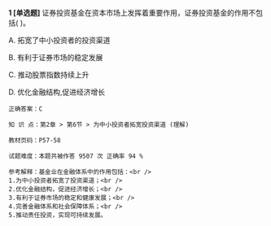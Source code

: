 **1 [单选题]** 证券投资基金在资本市场上发挥着重要作用，证券投资基金的作用不包括(     )。

A. 拓宽了中小投资者的投资渠道

B. 有利于证券市场的稳定发展

C. 推动股票指数持续上升

D. 优化金融结构,促进经济增长

```
正确答案：C

知 识 点：第2章 > 第6节 > 为中小投资者拓宽投资渠道 (理解)

教材页码：P57-58

试题难度：本题共被作答 9507 次 正确率 94 %

参考解释：基金业在金融体系中的作用包括：<br />
1.为中小投资者拓宽了投资渠道；<br />
2.优化金融结构，促进经济增长；<br />
3.有利于证券市场的稳定和健康发展；<br />
4.完善金融体系和社会保障体系；<br />
5.推动责任投资，实现可持续发展。
```

